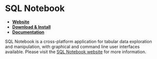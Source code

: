 # SQL Notebook

- [**Website**](https://sqlnotebook.com/index.html)
- [**Download &amp; Install**](https://sqlnotebook.com/download.html)
- [**Documentation**](https://sqlnotebook.com/doc.html)

SQL Notebook is a cross-platform application for tabular data exploration and manipulation, with graphical and command line user interfaces available.  Please visit the [SQL Notebook website](https://sqlnotebook.com/index.html) for more information.
